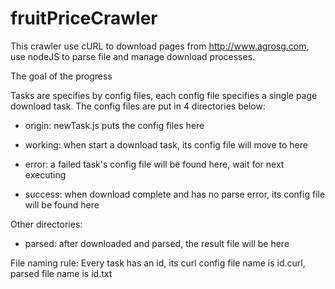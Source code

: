 fruitPriceCrawler
=============

This crawler use cURL to download pages from http://www.agrosg.com, use nodeJS to parse file and manage download processes.

The goal of the progress

Tasks are specifies by config files, each config file specifies a single page download task.
The config files are put in 4 directories below:

- origin: newTask.js puts the config files here

- working: when start a download task, its config file will move to here

- error: a failed task's config file will be found here, wait for next executing

- success: when download complete and has no parse error, its config file will be found here

Other directories:
- parsed: after downloaded and parsed, the result file will be here

File naming rule:
Every task has an id, its curl config file name is id.curl, parsed file name is id.txt


